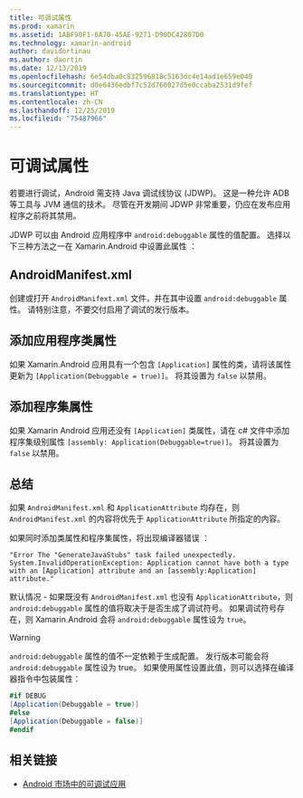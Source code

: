 ```yaml
---
title: 可调试属性
ms.prod: xamarin
ms.assetid: 1ABF90F1-6A70-45AE-9271-D90DC42807D0
ms.technology: xamarin-android
author: davidortinau
ms.author: daortin
ms.date: 12/13/2019
ms.openlocfilehash: 6e54dba0c832596818c5163dc4e14ad1e659e040
ms.sourcegitcommit: d0e6436edbf7c52d760027d5e0ccaba2531d9fef
ms.translationtype: HT
ms.contentlocale: zh-CN
ms.lasthandoff: 12/25/2019
ms.locfileid: "75487966"
---
```

# <a name="debuggable-attribute"></a>可调试属性

若要进行调试，Android 需支持 Java 调试线协议 (JDWP)。 这是一种允许 ADB 等工具与 JVM 通信的技术。 尽管在开发期间 JDWP 非常重要，仍应在发布应用程序之前将其禁用。

JDWP 可以由 Android 应用程序中 `android:debuggable` 属性的值配置。 选择以下三种方法之一在 Xamarin.Android 中设置此属性  ：

## <a name="androidmanifestxml"></a>AndroidManifest.xml

创建或打开 `AndroidManifext.xml` 文件，并在其中设置 `android:debuggable` 属性。 请特别注意，不要交付启用了调试的发行版本。

## <a name="add-an-application-class-attribute"></a>添加应用程序类属性

如果 Xamarin.Android 应用具有一个包含 `[Application]` 属性的类，请将该属性更新为 `[Application(Debuggable = true)]`。 将其设置为 `false` 以禁用。

## <a name="add-an-assembly-attribute"></a>添加程序集属性

如果 Xamarin Android 应用还没有 `[Application]` 类属性，请在 c# 文件中添加程序集级别属性 `[assembly: Application(Debuggable=true)]`。 将其设置为 `false` 以禁用。

## <a name="summary"></a>总结

如果 `AndroidManifest.xml` 和 `ApplicationAttribute` 均存在，则 `AndroidManifest.xml` 的内容将优先于 `ApplicationAttribute` 所指定的内容。

如果同时添加类属性和程序集属性，将出现编译器错误  ：

```error
"Error The "GenerateJavaStubs" task failed unexpectedly.
System.InvalidOperationException: Application cannot have both a type with an [Application] attribute and an [assembly:Application] attribute."
```

默认情况 - 如果既没有 `AndroidManifest.xml` 也没有 `ApplicationAttribute`，则 `android:debuggable` 属性的值将取决于是否生成了调试符号。 如果调试符号存在，则 Xamarin.Android 会将 `android:debuggable` 属性设为 `true`。

> [!WARNING]
> `android:debuggable` 属性的值不一定依赖于生成配置。 发行版本可能会将 `android:debuggable` 属性设为 true。 如果使用属性设置此值，则可以选择在编译器指令中包装属性：
> 
> ```csharp
> #if DEBUG
> [Application(Debuggable = true)]
> #else
> [Application(Debuggable = false)]
> #endif
> ```

## <a name="related-links"></a>相关链接

- [Android 市场中的可调试应用](https://labs.f-secure.com/archive/debuggable-apps-in-android-market/)
